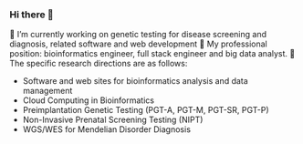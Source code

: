 ### Hi there 👋

<!--
**wuzhaoqi1015/wuzhaoqi1015** is a ✨ _special_ ✨ repository because its `README.md` (this file) appears on your GitHub profile.

Here are some ideas to get you started:

- 🔭 I’m currently working on ...
- 🌱 I’m currently learning ...
- 👯 I’m looking to collaborate on ...
- 🤔 I’m looking for help with ...
- 💬 Ask me about ...
- 📫 How to reach me: ...
- 😄 Pronouns: ...
- ⚡ Fun fact: ...
-->
🔭 I’m currently working on genetic testing for disease screening and diagnosis, related software and web development
🌱 My professional position: bioinformatics engineer, full stack engineer and big data analyst.
💬 The specific research directions are as follows:

- Software and web sites for bioinformatics analysis and data management
- Cloud Computing in Bioinformatics
- Preimplantation Genetic Testing (PGT-A, PGT-M, PGT-SR, PGT-P)
- Non-Invasive Prenatal Screening Testing (NIPT)
- WGS/WES for Mendelian Disorder Diagnosis


